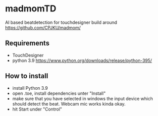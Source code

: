 # madmomTD
AI based beatdetection for touchdesigner build around https://github.com/CPJKU/madmom/


## Requirements

- TouchDesigner
- python 3.9  https://www.python.org/downloads/release/python-395/

## How to install
- install Python 3.9
- open .toe,  install dependencies unter "Install"
- make sure that you have selected in windows the input device which should detect the beat. Webcam mic works kinda okay.
- hit Start under "Control"
